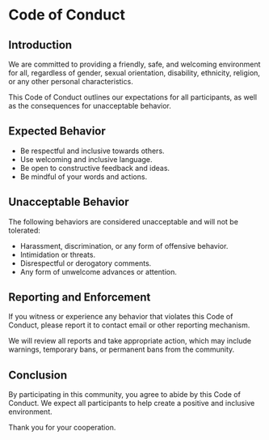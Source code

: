 # Code of Conduct

## Introduction

We are committed to providing a friendly, safe, and welcoming environment for all, regardless of gender, sexual orientation, disability, ethnicity, religion, or any other personal characteristics.

This Code of Conduct outlines our expectations for all participants, as well as the consequences for unacceptable behavior.

## Expected Behavior

- Be respectful and inclusive towards others.
- Use welcoming and inclusive language.
- Be open to constructive feedback and ideas.
- Be mindful of your words and actions.

## Unacceptable Behavior

The following behaviors are considered unacceptable and will not be tolerated:

- Harassment, discrimination, or any form of offensive behavior.
- Intimidation or threats.
- Disrespectful or derogatory comments.
- Any form of unwelcome advances or attention.

## Reporting and Enforcement

If you witness or experience any behavior that violates this Code of Conduct, please report it to contact email or other reporting mechanism.

We will review all reports and take appropriate action, which may include warnings, temporary bans, or permanent bans from the community.

## Conclusion

By participating in this community, you agree to abide by this Code of Conduct. We expect all participants to help create a positive and inclusive environment.

Thank you for your cooperation.
